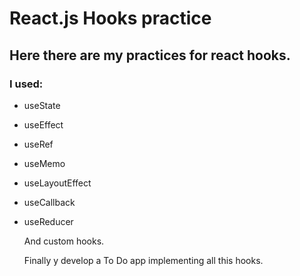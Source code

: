 # React.js Hooks practice

## Here there are my practices for react hooks.

### I used:

-   useState
-   useEffect
-   useRef
-   useMemo
-   useLayoutEffect
-   useCallback
-   useReducer

    And custom hooks.

    Finally y develop a To Do app implementing all this hooks.
